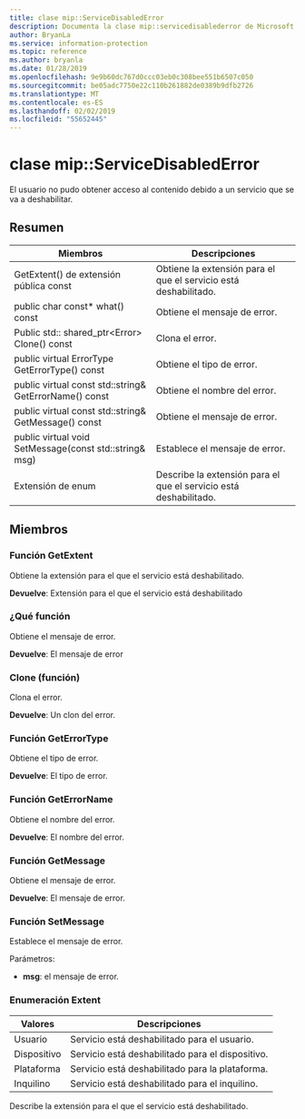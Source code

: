 ```yaml
---
title: clase mip::ServiceDisabledError
description: Documenta la clase mip::servicedisablederror de Microsoft Information Protection (MIP) SDK.
author: BryanLa
ms.service: information-protection
ms.topic: reference
ms.author: bryanla
ms.date: 01/28/2019
ms.openlocfilehash: 9e9b60dc767d0ccc03eb0c308bee551b6507c050
ms.sourcegitcommit: be05adc7750e22c110b261882de0389b9dfb2726
ms.translationtype: MT
ms.contentlocale: es-ES
ms.lasthandoff: 02/02/2019
ms.locfileid: "55652445"
---
```

# <a name="class-mipservicedisablederror"></a>clase mip::ServiceDisabledError 
El usuario no pudo obtener acceso al contenido debido a un servicio que se va a deshabilitar.
  
## <a name="summary"></a>Resumen
 Miembros                        | Descripciones                                
--------------------------------|---------------------------------------------
GetExtent() de extensión pública const  |  Obtiene la extensión para el que el servicio está deshabilitado.
public char const* what() const  |  Obtiene el mensaje de error.
Public std:: shared_ptr\<Error\> Clone() const  |  Clona el error.
public virtual ErrorType GetErrorType() const  |  Obtiene el tipo de error.
public virtual const std::string& GetErrorName() const  |  Obtiene el nombre del error.
public virtual const std::string& GetMessage() const  |  Obtiene el mensaje de error.
public virtual void SetMessage(const std::string& msg)  |  Establece el mensaje de error.
Extensión de enum  |  Describe la extensión para el que el servicio está deshabilitado.
  
## <a name="members"></a>Miembros
  
### <a name="getextent-function"></a>Función GetExtent
Obtiene la extensión para el que el servicio está deshabilitado.

  
**Devuelve**: Extensión para el que el servicio está deshabilitado
  
### <a name="what-function"></a>¿Qué función
Obtiene el mensaje de error.

  
**Devuelve**: El mensaje de error
  
### <a name="clone-function"></a>Clone (función)
Clona el error.

  
**Devuelve**: Un clon del error.
  
### <a name="geterrortype-function"></a>Función GetErrorType
Obtiene el tipo de error.

  
**Devuelve**: El tipo de error.
  
### <a name="geterrorname-function"></a>Función GetErrorName
Obtiene el nombre del error.

  
**Devuelve**: El nombre del error.
  
### <a name="getmessage-function"></a>Función GetMessage
Obtiene el mensaje de error.

  
**Devuelve**: El mensaje de error.
  
### <a name="setmessage-function"></a>Función SetMessage
Establece el mensaje de error.

Parámetros:  
* **msg**: el mensaje de error.


  
### <a name="extent-enum"></a>Enumeración Extent
 Valores                         | Descripciones                                
--------------------------------|---------------------------------------------
Usuario            | Servicio está deshabilitado para el usuario.
Dispositivo            | Servicio está deshabilitado para el dispositivo.
Plataforma            | Servicio está deshabilitado para la plataforma.
Inquilino            | Servicio está deshabilitado para el inquilino.
Describe la extensión para el que el servicio está deshabilitado.